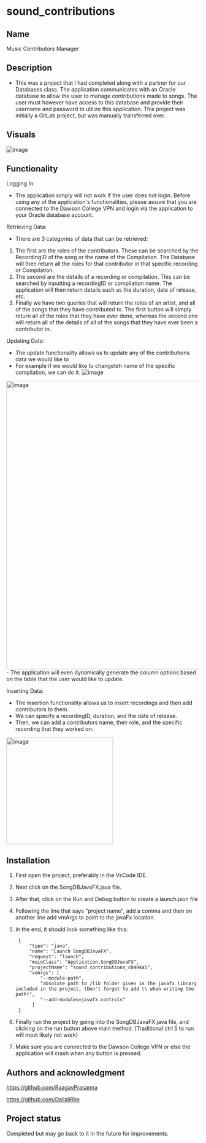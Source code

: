 # sound_contributions


## Name
Music Contributors Manager

## Description
- This was a project that I had completed along with a partner for our Databases class. The application communicates with an Oracle database to allow the user to manage contributions made to songs. The user must however have access to this database and provide their username and password to utilize this application. This project was initially a GitLab project, but was manually transferred over. 


## Visuals
![image](https://user-images.githubusercontent.com/93137749/154872763-1e743e9a-4d08-4c68-bfd8-4edeb3dc99a2.png)

## Functionality
Logging In:
                
- The application simply will not work if the user does not login. Before using any of the application's functionalities, please assure that you are connected to the Dawson College VPN and login via the application to your Oracle database account.      

Retrieving Data:
- There are 3 categories of data that can be retrieved:
1. The first are the roles of the contributors. These can be searched by the RecordingID of the song or the name of the Compilation. The Database will then return all the roles for that contributor in that specific recording or Compilation.
2. The second are the details of a recording or compilation. This can be searched by inputting a recordingID or compilation name. The application will then return details such as the duration, date of release, etc.
3. Finally we have two queries that will return the roles of an artist, and all of the songs that they have contributed to. The first button will simply return all of the roles that they have ever done, whereas the second one will return all of the details of all of the songs that they have ever been a contributor in. 

Updating Data:
- The update functionality allows us to update any of the contributions data we would like to 
- For example if we would like to changeteh name of the specific compilation, we can do it.
![image](https://user-images.githubusercontent.com/93137749/154876049-0f3cd5fe-4cff-4998-85b0-600caf9c5910.png)
<img width="751" alt="image" src="https://user-images.githubusercontent.com/93137749/154876110-780a6df1-1d93-44f8-89fa-0582b5f7d50f.png">
- The application will even dynamically generate the column options based on the table that the user would like to update.

Inserting Data:
- The insertion functionality allows us to insert recordings and then add contributors to them.
- We can specify a recordingID, duration, and the date of release.
- Then, we can add a contributors name, their role, and the specific recording that they worked on.
<img width="278" alt="image" src="https://user-images.githubusercontent.com/93137749/154876951-27d40b14-4aa4-4ab9-8867-59fbaa109353.png">



## Installation
1. First open the project, preferably in the VsCode IDE.
2. Next click on the SongDBJavaFX.java file.
3. After that, click on the Run and Debug button to create a launch.json file
4. Following the line that says "project name", add a comma and then on another line add vmArgs to point to the javaFx location.
5. In the end, it should look something like this:
        
        {
            "type": "java",
            "name": "Launch SongDBJavaFX",
            "request": "launch",
            "mainClass": "Application.SongDBJavaFX",
            "projectName": "sound_contributions_c0494a5",
            "vmArgs": [
                "--module-path",
                "absolute path to /lib folder given in the javafx library included in the project, (Don't forget to add \\ when writing the path)",
                "--add-modules=javafx.controls"
             ]
        }
        
6. Finally run the project by going into the SongDBJavaFX.java file, and clicking on the run button above main method. (Traditional ctrl 5 to run will most likely not work)
7. Make sure you are connected to the Dawson College VPN or else the application will crash when any button is pressed.

## Authors and acknowledgment
https://github.com/RaagavPrasanna

https://github.com/DallaliRim

## Project status
Completed but may go back to it in the future for improvements.

